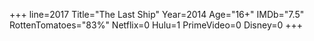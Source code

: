 +++
line=2017
Title="The Last Ship"
Year=2014
Age="16+"
IMDb="7.5"
RottenTomatoes="83%"
Netflix=0
Hulu=1
PrimeVideo=0
Disney=0
+++

